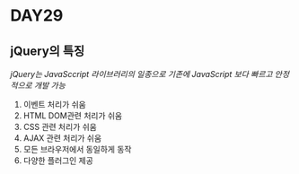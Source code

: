 # DAY29
## jQuery의 특징

*jQuery는 JavaSccript 라이브러리의 일종으로 기존에 JavaScript 보다 빠르고 안정적으로 개발 가능*
1. 이벤트 처리가 쉬움
2. HTML DOM관련 처리가 쉬움
3. CSS 관련 처리가 쉬움
4. AJAX 관련 처리가 쉬움
5. 모든 브라우저에서 동일하게 동작
6. 다양한 플러그인 제공
